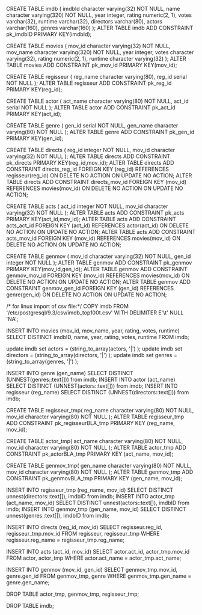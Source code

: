 CREATE TABLE imdb (
    imdbId character varying(32) NOT NULL,
    name character varying(320) NOT NULL,
    year integer,
    rating numeric(2, 1),
    votes varchar(32),
    runtime varchar(32),
    directors varchar(80),
    actors varchar(160),
    genres varchar(160) 
);
ALTER TABLE imdb ADD CONSTRAINT pk_imdbID PRIMARY KEY(imdbId);

CREATE TABLE movies (
    mov_id character varying(32) NOT NULL,
    mov_name character varying(320) NOT NULL,
    year integer,
    votes character varying(32),
    rating numeric(2, 1),
    runtime character varying(32) 
);
ALTER TABLE movies ADD CONSTRAINT pk_mov_id PRIMARY KEY(mov_id);

CREATE TABLE regisseur (
    reg_name character varying(80),
    reg_id serial NOT NULL
);
ALTER TABLE regisseur ADD CONSTRAINT pk_reg_id PRIMARY KEY(reg_id);

CREATE TABLE actor (
    act_name character varying(80) NOT NULL,
    act_id serial NOT NULL
);
ALTER TABLE actor ADD CONSTRAINT pk_act_id PRIMARY KEY(act_id);

CREATE TABLE genre (
    gen_id serial NOT NULL,
    gen_name character varying(80) NOT NULL
);
ALTER TABLE genre ADD CONSTRAINT pk_gen_id PRIMARY KEY(gen_id);

CREATE TABLE directs (
    reg_id integer NOT NULL,
    mov_id character varying(32) NOT NULL
);
ALTER TABLE directs ADD CONSTRAINT pk_directs PRIMARY KEY(reg_id,mov_id);
ALTER TABLE directs ADD CONSTRAINT directs_reg_id FOREIGN KEY (reg_id) REFERENCES regisseur(reg_id) ON DELETE NO ACTION ON UPDATE NO ACTION;
ALTER TABLE directs ADD CONSTRAINT directs_mov_id FOREIGN KEY (mov_id) REFERENCES movies(mov_id) ON DELETE NO ACTION ON UPDATE NO ACTION;

CREATE TABLE acts (
    act_id integer NOT NULL,
    mov_id character varying(32) NOT NULL
);
ALTER TABLE acts ADD CONSTRAINT pk_acts PRIMARY KEY(act_id,mov_id);
ALTER TABLE acts ADD CONSTRAINT acts_act_id FOREIGN KEY (act_id) REFERENCES actor(act_id) ON DELETE NO ACTION ON UPDATE NO ACTION;
ALTER TABLE acts ADD CONSTRAINT acts_mov_id FOREIGN KEY (mov_id) REFERENCES movies(mov_id) ON DELETE NO ACTION ON UPDATE NO ACTION;

CREATE TABLE genmov (
    mov_id character varying(32) NOT NULL,
    gen_id integer NOT NULL
);
ALTER TABLE genmov ADD CONSTRAINT pk_genmov PRIMARY KEY(mov_id,gen_id);
ALTER TABLE genmov ADD CONSTRAINT genmov_mov_id FOREIGN KEY (mov_id) REFERENCES movies(mov_id) ON DELETE NO ACTION ON UPDATE NO ACTION;
ALTER TABLE genmov ADD CONSTRAINT genmov_gen_id FOREIGN KEY (gen_id) REFERENCES genre(gen_id) ON DELETE NO ACTION ON UPDATE NO ACTION;

/* for linux import of csv file:*/
COPY imdb FROM '/etc/postgresql/9.3/csv/imdb_top100t.csv' WITH DELIMITER E'\t' NULL 'NA'; 

INSERT INTO movies (mov_id, mov_name, year, rating, votes, runtime) SELECT DISTINCT imdbID, name, year, rating, votes, runtime FROM imdb;

update imdb set actors = (string_to_array(actors, '|') );
update imdb set directors = (string_to_array(directors, '|') );
update imdb set genres = (string_to_array(genres, '|') );

INSERT INTO genre (gen_name) SELECT DISTINCT (UNNEST(genres::text[])) from imdb;
INSERT INTO actor (act_name) SELECT DISTINCT (UNNEST(actors::text[])) from imdb;
INSERT INTO regisseur (reg_name) SELECT DISTINCT (UNNEST(directors::text[])) from imdb;

CREATE TABLE regisseur_tmp(
reg_name character varying(80) NOT NULL,
mov_id character varying(80) NOT NULL
);
ALTER TABLE regisseur_tmp ADD CONSTRAINT pk_regisseurBLA_tmp PRIMARY KEY (reg_name, mov_id);

CREATE TABLE actor_tmp(
act_name character varying(80) NOT NULL,
mov_id character varying(80) NOT NULL
);
ALTER TABLE actor_tmp ADD CONSTRAINT pk_actorBLA_tmp PRIMARY KEY (act_name, mov_id);

CREATE TABLE genmov_tmp(
gen_name character varying(80) NOT NULL,
mov_id character varying(80) NOT NULL
);
ALTER TABLE genmov_tmp ADD CONSTRAINT pk_genmovBLA_tmp PRIMARY KEY (gen_name, mov_id);

INSERT INTO regisseur_tmp (reg_name, mov_id) SELECT DISTINCT unnest(directors::text[]), imdbID from imdb;
INSERT INTO actor_tmp (act_name, mov_id) SELECT DISTINCT unnest(actors::text[]), imdbID from imdb;
INSERT INTO genmov_tmp (gen_name, mov_id) SELECT DISTINCT unnest(genres::text[]), imdbID from imdb;

INSERT INTO directs (reg_id, mov_id) SELECT regisseur.reg_id, regisseur_tmp.mov_id FROM regisseur, regisseur_tmp WHERE regisseur.reg_name = regisseur_tmp.reg_name;

INSERT INTO acts (act_id, mov_id) SELECT actor.act_id, actor_tmp.mov_id FROM actor, actor_tmp WHERE actor.act_name = actor_tmp.act_name;

INSERT INTO genmov (mov_id, gen_id) SELECT genmov_tmp.mov_id, genre.gen_id FROM genmov_tmp, genre WHERE genmov_tmp.gen_name = genre.gen_name;

DROP TABLE actor_tmp, genmov_tmp, regisseur_tmp;

DROP TABLE imdb;


